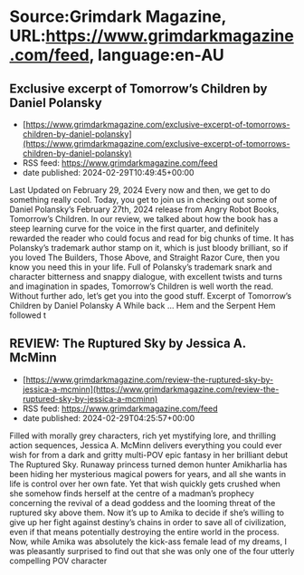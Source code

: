 # Source:Grimdark Magazine, URL:https://www.grimdarkmagazine.com/feed, language:en-AU

## Exclusive excerpt of Tomorrow’s Children by Daniel Polansky
 - [https://www.grimdarkmagazine.com/exclusive-excerpt-of-tomorrows-children-by-daniel-polansky](https://www.grimdarkmagazine.com/exclusive-excerpt-of-tomorrows-children-by-daniel-polansky)
 - RSS feed: https://www.grimdarkmagazine.com/feed
 - date published: 2024-02-29T10:49:45+00:00

<p>Last Updated on February 29, 2024 Every now and then, we get to do something really cool. Today, you get to join us in checking out some of Daniel Polansky&#8217;s February 27th, 2024 release from Angry Robot Books, Tomorrow&#8217;s Children. In our review, we talked about how the book has a steep learning curve for the voice in the first quarter, and definitely rewarded the reader who could focus and read for big chunks of time. It has Polansky&#8217;s trademark author stamp on it, which is just bloody brilliant, so if you loved The Builders, Those Above, and Straight Razor Cure, then you know you need this in your life. Full of Polansky’s trademark snark and character bitterness and snappy dialogue, with excellent twists and turns and imagination in spades, Tomorrow’s Children is well worth the read. Without further ado, let&#8217;s get you into the good stuff. Excerpt of Tomorrow&#8217;s Children by Daniel Polansky A While back &#8230; Hem and the Serpent Hem followed t

## REVIEW: The Ruptured Sky by Jessica A. McMinn
 - [https://www.grimdarkmagazine.com/review-the-ruptured-sky-by-jessica-a-mcminn](https://www.grimdarkmagazine.com/review-the-ruptured-sky-by-jessica-a-mcminn)
 - RSS feed: https://www.grimdarkmagazine.com/feed
 - date published: 2024-02-29T04:25:57+00:00

<p>Filled with morally grey characters, rich yet mystifying lore, and thrilling action sequences, Jessica A. McMinn delivers everything you could ever wish for from a dark and gritty multi-POV epic fantasy in her brilliant debut The Ruptured Sky. Runaway princess turned demon hunter Amikharlia has been hiding her mysterious magical powers for years, and all she wants in life is control over her own fate. Yet that wish quickly gets crushed when she somehow finds herself at the centre of a madman’s prophecy concerning the revival of a dead goddess and the looming threat of the ruptured sky above them. Now it’s up to Amika to decide if she’s willing to give up her fight against destiny’s chains in order to save all of civilization, even if that means potentially destroying the entire world in the process. Now, while Amika was absolutely the kick-ass female lead of my dreams, I was pleasantly surprised to find out that she was only one of the four utterly compelling POV character

